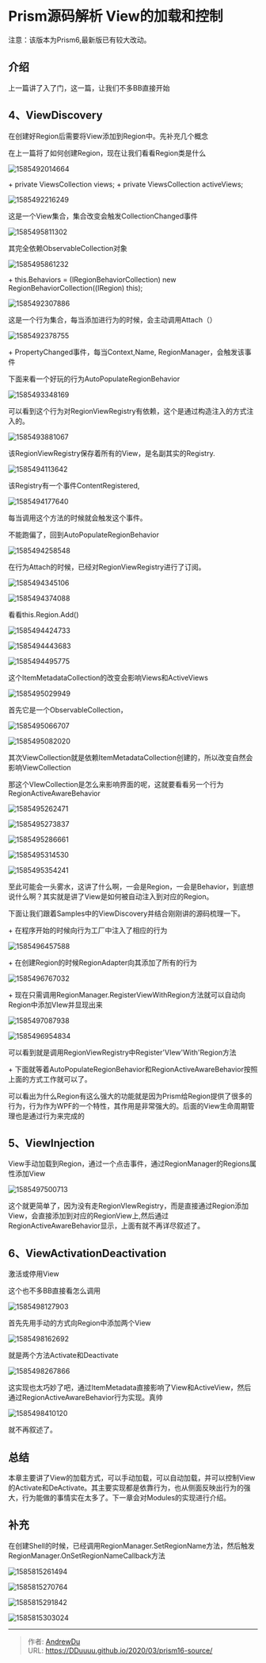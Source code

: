 # Prism源码解析 View的加载和控制


注意：该版本为Prism6,最新版已有较大改动。

## 介绍

上一篇讲了入了门，这一篇，让我们不多BB直接开始

## 4、ViewDiscovery

在创建好Region后需要将View添加到Region中。先补充几个概念

在上一篇将了如何创建Region，现在让我们看看Region类是什么

![1585492014664](/prism/1585492014664.png)

&#43; private ViewsCollection views;
&#43; private ViewsCollection activeViews;

![1585492216249](/prism/1585492216249.png)

这是一个View集合，集合改变会触发CollectionChanged事件

![1585495811302](/prism/1585495811302.png)

其完全依赖ObservableCollection对象

![1585495861232](/prism/1585495861232.png)

&#43; this.Behaviors = (IRegionBehaviorCollection) new RegionBehaviorCollection((IRegion) this);

![1585492307886](/prism/1585492307886.png)

这是一个行为集合，每当添加进行为的时候，会主动调用Attach（）

![1585492378755](/prism/1585492378755.png)

&#43; PropertyChanged事件，每当Context,Name, RegionManager，会触发该事件

下面来看一个好玩的行为AutoPopulateRegionBehavior

![1585493348169](/prism/1585493348169.png)

可以看到这个行为对RegionViewRegistry有依赖，这个是通过构造注入的方式注入的。

![1585493881067](/prism/1585493881067.png)

该RegionViewRegistry保存着所有的View，是名副其实的Registry.

![1585494113642](/prism/1585494113642.png) 

该Registry有一个事件ContentRegistered,

![1585494177640](/prism/1585494177640.png)

每当调用这个方法的时候就会触发这个事件。

不能跑偏了，回到AutoPopulateRegionBehavior

![1585494258548](/prism/1585494258548.png)

在行为Attach的时候，已经对RegionViewRegistry进行了订阅。

![1585494345106](/prism/1585494345106.png)

![1585494374088](/prism/1585494374088.png)

看看this.Region.Add()

![1585494424733](/prism/1585494424733.png)

![1585494443683](/prism/1585494443683.png)

![1585494495775](/prism/1585494495775.png)

这个ItemMetadataCollection的改变会影响Views和ActiveViews

![1585495029949](/prism/1585495029949.png)

首先它是一个ObservableCollection，

![1585495066707](/prism/1585495066707.png)

![1585495082020](/prism/1585495082020.png)

其次ViewCollection就是依赖ItemMetadataCollection创建的，所以改变自然会影响ViewCollection

那这个VIewCollection是怎么来影响界面的呢，这就要看看另一个行为RegionActiveAwareBehavior

![1585495262471](/prism/1585495262471.png)

![1585495273837](/prism/1585495273837.png)

![1585495286661](/prism/1585495286661.png)

![1585495314530](/prism/1585495314530.png)

![1585495354241](/prism/1585495354241.png)

至此可能会一头雾水，这讲了什么啊，一会是Region，一会是Behavior，到底想说什么啊？其实就是讲了View是如何被自动注入到对应的Region。

下面让我们跟着Samples中的ViewDiscovery并结合刚刚讲的源码梳理一下。

&#43; 在程序开始的时候向行为工厂中注入了相应的行为

![1585496457588](/prism/1585496457588.png)

&#43; 在创建Region的时候RegionAdapter向其添加了所有的行为

![1585496767032](/prism/1585496767032.png)

&#43; 现在只需调用RegionManager.RegisterViewWithRegion方法就可以自动向Region中添加VIew并显现出来

![1585497087938](/prism/1585497087938.png)

![1585496954834](/prism/1585496954834.png)

可以看到就是调用RegionViewRegistry中Register&#39;VIew&#39;With&#39;Region方法

&#43; 下面就等着AutoPopulateRegionBehavior和RegionActiveAwareBehavior按照上面的方式工作就可以了。

可以看出为什么Region有这么强大的功能就是因为Prism给Region提供了很多的行为，行为作为WPF的一个特性，其作用是非常强大的。后面的View生命周期管理也是通过行为来完成的

## 5、ViewInjection

View手动加载到Region，通过一个点击事件，通过RegionManager的Regions属性添加View

![1585497500713](/prism/1585497500713.png)

这个就更简单了，因为没有走RegionVIewRegistry，而是直接通过Region添加View，会直接添加到对应的RegionView上,然后通过RegionActiveAwareBehavior显示，上面有就不再详尽叙述了。

## 6、ViewActivationDeactivation

激活或停用View

这个也不多BB直接看怎么调用

![1585498127903](/prism/1585498127903.png)

首先先用手动的方式向Region中添加两个View

![1585498162692](/prism/1585498162692.png)

就是两个方法Activate和Deactivate

![1585498267866](/prism/1585498267866.png)

这实现也太巧妙了吧，通过ItemMetadata直接影响了View和ActiveView，然后通过RegionActiveAwareBehavior行为实现。真帅

![1585498410120](/prism/1585498410120.png)

就不再叙述了。

## 总结

本章主要讲了View的加载方式，可以手动加载，可以自动加载，并可以控制View的Activate和DeActivate。其主要实现都是依靠行为，也从侧面反映出行为的强大，行为能做的事情实在太多了。下一章会对Modules的实现进行介绍。

## 补充

在创建Shell的时候，已经调用RegionManager.SetRegionName方法，然后触发RegionManager.OnSetRegionNameCallback方法

![1585815261494](/prism/1585815261494.png)

![1585815270764](/prism/1585815270764.png)

![1585815291842](/prism/1585815291842.png)

![1585815303024](/prism/1585815303024.png)


---

> 作者: [AndrewDu](https://github.com/DDuuuu)  
> URL: https://DDuuuu.github.io/2020/03/prism16-source/  

